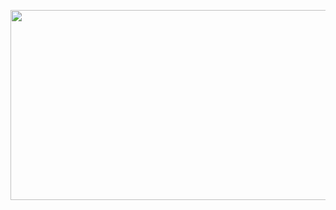 <p align="center">
  <img width="540" height="304" src="https://cdn.discordapp.com/attachments/698984879823519827/759409676629573662/7fbcaab8fda93391aef7596d7d97364e.gif">
</p>

